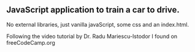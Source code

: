 ## JavaScript application to train a car to drive.

No external libraries, just vanilla javaScript, some css and an index.html.

Following the video tutorial by Dr. Radu Mariescu-Istodor I found on freeCodeCamp.org
